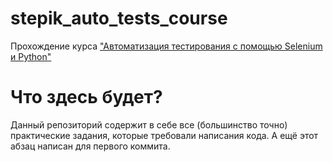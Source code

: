 # stepik_auto_tests_course
Прохождение курса ["Автоматизация тестирования с помощью Selenium и Python"](https://stepik.org/course/575/info) 

# Что здесь будет?
Данный репозиторий содержит в себе все (большинство точно) практические задания, которые требовали написания кода.
А ещё этот абзац написан для первого коммита.